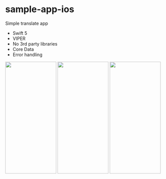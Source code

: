 # sample-app-ios

Simple translate app 

- Swift 5
- VIPER
- No 3rd party libraries
- Core Data 
- Error handling
 <p>
<img src="https://user-images.githubusercontent.com/14956619/142731536-98a6f108-bd6c-4d77-af24-f417eb3b3125.png" width="161" height="354">
<img src="https://user-images.githubusercontent.com/14956619/142731628-ca024974-faa5-419e-b3e7-6fbea77986e9.png" width="161" height="354">
<img src="https://user-images.githubusercontent.com/14956619/142731633-98a0de32-27c8-4e42-a2c4-a5915580d803.png" width="161" height="354">
 

